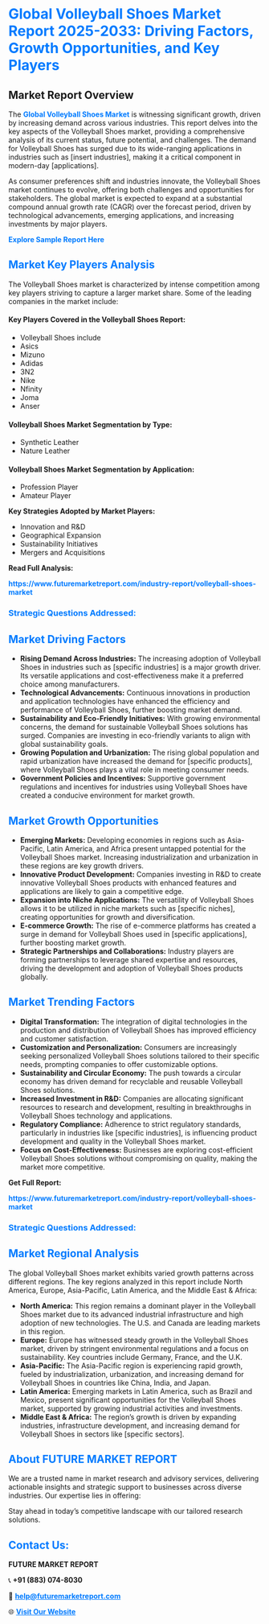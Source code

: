 <h1 style="color: #007BFF;">Global Volleyball Shoes Market Report 2025-2033: Driving Factors, Growth Opportunities, and Key Players</h1>

<section id="overview">
<h2>Market Report Overview</h2>
<p>The <a href="https://www.futuremarketreport.com/industry-report/volleyball-shoes-market" style="color: #007BFF; text-decoration: none;"><strong>Global Volleyball Shoes Market</strong></a> is witnessing significant growth, driven by increasing demand across various industries. This report delves into the key aspects of the Volleyball Shoes market, providing a comprehensive analysis of its current status, future potential, and challenges. The demand for Volleyball Shoes has surged due to its wide-ranging applications in industries such as [insert industries], making it a critical component in modern-day [applications].</p>
<p>As consumer preferences shift and industries innovate, the Volleyball Shoes market continues to evolve, offering both challenges and opportunities for stakeholders. The global market is expected to expand at a substantial compound annual growth rate (CAGR) over the forecast period, driven by technological advancements, emerging applications, and increasing investments by major players.</p>
</section>

<section id="overview">
<p><a href="https://www.futuremarketreport.com/request-sample/reportId=101208" style="color: #007BFF; text-decoration: none;"><strong>Explore Sample Report Here</strong></a></p>
</section>

<section id="key-players">
<h2 style="color: #007BFF;">Market Key Players Analysis</h2>
<p>The Volleyball Shoes market is characterized by intense competition among key players striving to capture a larger market share. Some of the leading companies in the market include:</p>
<h4>Key Players Covered in the Volleyball Shoes Report:</h4>
<ul><li>Volleyball Shoes include</li><li>Asics</li><li>Mizuno</li><li>Adidas</li><li>3N2</li><li>Nike</li><li>Nfinity</li><li>Joma</li><li>Anser</li></ul>
<h4>Volleyball Shoes Market Segmentation by Type:</h4>
<ul><li>Synthetic Leather</li><li>Nature Leather</li></ul>

<h4>Volleyball Shoes Market Segmentation by Application:</h4>
<ul><li>Profession Player</li><li>Amateur Player</li></ul>
<p><strong>Key Strategies Adopted by Market Players:</strong></p>
<ul>
<li>Innovation and R&D</li>
<li>Geographical Expansion</li>
<li>Sustainability Initiatives</li>
<li>Mergers and Acquisitions</li>
</ul>
</section>

<section>
<p><strong>Read Full Analysis: </strong></p><a href="https://www.futuremarketreport.com/industry-report/volleyball-shoes-market" style="color: #007BFF; text-decoration: none;"><strong>https://www.futuremarketreport.com/industry-report/volleyball-shoes-market</strong></a>
<h3 style="color: #007BFF;">Strategic Questions Addressed:</h3>
</section>

<section id="driving-factors">
<h2 style="color: #007BFF;">Market Driving Factors</h2>
<ul>
<li><strong>Rising Demand Across Industries:</strong> The increasing adoption of Volleyball Shoes in industries such as [specific industries] is a major growth driver. Its versatile applications and cost-effectiveness make it a preferred choice among manufacturers.</li>
<li><strong>Technological Advancements:</strong> Continuous innovations in production and application technologies have enhanced the efficiency and performance of Volleyball Shoes, further boosting market demand.</li>
<li><strong>Sustainability and Eco-Friendly Initiatives:</strong> With growing environmental concerns, the demand for sustainable Volleyball Shoes solutions has surged. Companies are investing in eco-friendly variants to align with global sustainability goals.</li>
<li><strong>Growing Population and Urbanization:</strong> The rising global population and rapid urbanization have increased the demand for [specific products], where Volleyball Shoes plays a vital role in meeting consumer needs.</li>
<li><strong>Government Policies and Incentives:</strong> Supportive government regulations and incentives for industries using Volleyball Shoes have created a conducive environment for market growth.</li>
</ul>
</section>

<section id="growth-opportunities">
<h2 style="color: #007BFF;">Market Growth Opportunities</h2>
<ul>
<li><strong>Emerging Markets:</strong> Developing economies in regions such as Asia-Pacific, Latin America, and Africa present untapped potential for the Volleyball Shoes market. Increasing industrialization and urbanization in these regions are key growth drivers.</li>
<li><strong>Innovative Product Development:</strong> Companies investing in R&D to create innovative Volleyball Shoes products with enhanced features and applications are likely to gain a competitive edge.</li>
<li><strong>Expansion into Niche Applications:</strong> The versatility of Volleyball Shoes allows it to be utilized in niche markets such as [specific niches], creating opportunities for growth and diversification.</li>
<li><strong>E-commerce Growth:</strong> The rise of e-commerce platforms has created a surge in demand for Volleyball Shoes used in [specific applications], further boosting market growth.</li>
<li><strong>Strategic Partnerships and Collaborations:</strong> Industry players are forming partnerships to leverage shared expertise and resources, driving the development and adoption of Volleyball Shoes products globally.</li>
</ul>
</section>

<section id="trending-factors">
<h2 style="color: #007BFF;">Market Trending Factors</h2>
<ul>
<li><strong>Digital Transformation:</strong> The integration of digital technologies in the production and distribution of Volleyball Shoes has improved efficiency and customer satisfaction.</li>
<li><strong>Customization and Personalization:</strong> Consumers are increasingly seeking personalized Volleyball Shoes solutions tailored to their specific needs, prompting companies to offer customizable options.</li>
<li><strong>Sustainability and Circular Economy:</strong> The push towards a circular economy has driven demand for recyclable and reusable Volleyball Shoes solutions.</li>
<li><strong>Increased Investment in R&D:</strong> Companies are allocating significant resources to research and development, resulting in breakthroughs in Volleyball Shoes technology and applications.</li>
<li><strong>Regulatory Compliance:</strong> Adherence to strict regulatory standards, particularly in industries like [specific industries], is influencing product development and quality in the Volleyball Shoes market.</li>
<li><strong>Focus on Cost-Effectiveness:</strong> Businesses are exploring cost-efficient Volleyball Shoes solutions without compromising on quality, making the market more competitive.</li>
</ul>
</section>

<section>
<p><strong>Get Full Report: </strong></p><a href="https://www.futuremarketreport.com/industry-report/volleyball-shoes-market" style="color: #007BFF; text-decoration: none;"><strong>https://www.futuremarketreport.com/industry-report/volleyball-shoes-market</strong></a>
<h3 style="color: #007BFF;">Strategic Questions Addressed:</h3>
</section>


<section id="regional-analysis">
<h2 style="color: #007BFF;">Market Regional Analysis</h2>
<p>The global Volleyball Shoes market exhibits varied growth patterns across different regions. The key regions analyzed in this report include North America, Europe, Asia-Pacific, Latin America, and the Middle East & Africa:</p>
<ul>
<li><strong>North America:</strong> This region remains a dominant player in the Volleyball Shoes market due to its advanced industrial infrastructure and high adoption of new technologies. The U.S. and Canada are leading markets in this region.</li>
<li><strong>Europe:</strong> Europe has witnessed steady growth in the Volleyball Shoes market, driven by stringent environmental regulations and a focus on sustainability. Key countries include Germany, France, and the U.K.</li>
<li><strong>Asia-Pacific:</strong> The Asia-Pacific region is experiencing rapid growth, fueled by industrialization, urbanization, and increasing demand for Volleyball Shoes in countries like China, India, and Japan.</li>
<li><strong>Latin America:</strong> Emerging markets in Latin America, such as Brazil and Mexico, present significant opportunities for the Volleyball Shoes market, supported by growing industrial activities and investments.</li>
<li><strong>Middle East & Africa:</strong> The region’s growth is driven by expanding industries, infrastructure development, and increasing demand for Volleyball Shoes in sectors like [specific sectors].</li>
</ul>
</section>

<footer>
<h2 style="color: #007BFF;">About FUTURE MARKET REPORT</h2>
<p>We are a trusted name in market research and advisory services, delivering actionable insights and strategic support to businesses across diverse industries. Our expertise lies in offering:</p>

<p>Stay ahead in today’s competitive landscape with our tailored research solutions.</p>

<h2 style="color: #007BFF;">Contact Us:</h2>
<p><strong>FUTURE MARKET REPORT</strong></p>
<p>📞 <strong>+91 (883) 074-8030</strong></p>
<p>📧 <strong><a href="mailto:help@futuremarketreport.com" style="color: #007BFF;">help@futuremarketreport.com</a></strong></p>
<p>🌐 <strong><a href="https://www.futuremarketreport.com/" style="color: #007BFF;">Visit Our Website</a></strong></p>
</footer>